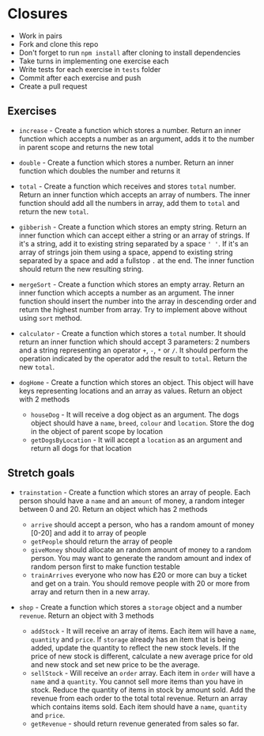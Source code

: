 # Closures

* Work in pairs
* Fork and clone this repo
* Don't forget to run `npm install` after cloning to install dependencies
* Take turns in implementing one exercise each
* Write tests for each exercise in `tests` folder
* Commit after each exercise and push
* Create a pull request

## Exercises

* `increase` - Create a function which stores a number. Return an inner function which accepts a number as an argument, adds it to the number in parent scope and returns the new total

* `double` - Create a function which stores a number. Return an inner function which doubles the number and returns it

* `total` - Create a function which receives and stores `total` number. Return an inner function which accepts an array of numbers. The inner function should add all the numbers in array, add them to `total` and return the new `total`.

* `gibberish` - Create a function which stores an empty string. Return an inner function which can accept either a string or an array of strings. If it's a string, add it to existing string separated by a space `' '`. If it's an array of strings join them using a space, append to existing string separated by a space and add a fullstop `.` at the end. The inner function should return the new resulting string.

* `mergeSort` - Create a function which stores an empty array. Return an inner function which accepts a number as an argument. The inner function should insert the number into the array in descending order and return the highest number from array. Try to implement above without using `sort` method.

* `calculator` - Create a function which stores a `total` number. It should return an inner function which should accept 3 parameters: 2 numbers and a string representing an operator `+`, `-`, `*` or `/`. It should perform the operation indicated by the operator add the result to `total`. Return the new `total`.

* `dogHome` - Create a function which stores an object. This object will have keys representing locations and an array as values. Return an object with 2 methods
  * `houseDog` - It will receive a dog object as an argument. The dogs object should have a `name`, `breed`, `colour` and `location`. Store the dog in the object of parent scope by location
  * `getDogsByLocation` - It will  accept a `location` as an argument and return all dogs for that location

## Stretch goals

* `trainstation` - Create a function which stores an array of people. Each person should have a `name` and an `amount` of money, a random integer between 0 and 20. Return an object which has 2 methods
  * `arrive` should accept a person, who has a random amount of money \[0-20\] and add it to array of people
  * `getPeople` should return the array of people
  * `giveMoney` should allocate an random amount of money to a random person. You may want to generate the random amount and index of random person first to make function testable
  * `trainArrives` everyone who now has £20 or more can buy a ticket and get on a train. You should remove people with 20 or more from array and return then in a new array.

* `shop` - Create a function which stores a `storage` object and a number `revenue`. Return an object with 3 methods
  * `addStock` - It will receive an array of items. Each item will have a `name`, `quantity` and `price`. If `storage` already has an item that is being added, update the quantity to reflect the new stock levels. If the price of new stock is different, calculate a new average price for old and new stock and set new price to be the average.
  * `sellStock` - Will receive an `order` array. Each item in `order` will have a `name` and a `quantity`. You cannot sell more items than you have in stock. Reduce the quantity of items in stock by amount sold. Add the revenue from each order to the total total revenue. Return an array which contains items sold. Each item should have a `name`, `quantity` and `price`.
  * `getRevenue` - should return revenue generated from sales so far.
